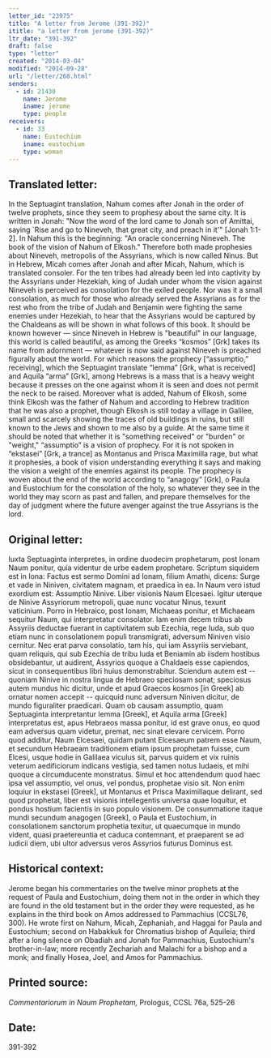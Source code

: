 ```yaml
---
letter_id: "23975"
title: "A letter from Jerome (391-392)"
ititle: "a letter from jerome (391-392)"
ltr_date: "391-392"
draft: false
type: "letter"
created: "2014-03-04"
modified: "2014-09-28"
url: "/letter/268.html"
senders:
  - id: 21430
    name: Jerome
    iname: jerome
    type: people
receivers:
  - id: 33
    name: Eustochium
    iname: eustochium
    type: woman
---
```

<h2> Translated letter:</h2>In the Septuagint translation, Nahum comes after Jonah in the order of twelve prophets, since they seem to prophesy about the same city.  It is written in Jonah:  "Now the word of the lord came to Jonah son of Amittai, saying `Rise and go to Nineveh, that great city, and preach in it'" [Jonah 1:1-2].  In Nahum this is the beginning:  "An oracle concerning Nineveh.  The book of the vision of Nahum of Elkosh."  Therefore both made prophesies about Nineveh, metropolis of the Assyrians, which is now called Ninus.  But in Hebrew, Micah comes after Jonah and after Micah, Nahum, which is translated consoler.  For the ten tribes had already been led into captivity by the Assyrians under Hezekiah, king of Judah under whom the vision against Nineveh is perceived as consolation for the exiled people.  Nor was it a small consolation, as much for those who already served the Assyrians as for the rest who from the tribe of Judah and Benjamin were fighting the same enemies under Hezekiah, to hear that the Assyrians would be captured by the Chaldeans as will be shown in what follows of this book.
It should be known however — since Nineveh in Hebrew is "beautiful" in our language, this world is called beautiful, as among the Greeks “kosmos” [Grk] takes its name from adornment — whatever is now said against Nineveh is preached figurally about the world.  For which reasons the prophecy [“assumptio,” receiving], which the Septuagint translate “lemma” [Grk, what is received] and Aquila “arma” [Grk], among Hebrews is a mass that is a heavy weight because it presses on the one against whom it is seen and does not permit the neck to be raised.  Moreover what is added, Nahum of Elkosh, some think Elkosh was the father of Nahum and according to Hebrew tradition that he was also a prophet, though Elkosh is still today a village in Galilee, small and scarcely showing the traces of old buildings in ruins, but still known to the Jews and shown to me also by a guide.
At the same time it should be noted that whether it is "something received" or "burden" or "weight," “assumptio” is a vision of prophecy.  For it is not spoken in “ekstasei” [Grk, a trance] as Montanus and Prisca Maximilla rage, but what it prophesies, a book of vision understanding everything it says and making the vision a weight of the enemies against its people.  The prophecy is woven about the end of the world according to “anagogy” [Grk], o Paula and Eustochium for the consolation of the holy, so whatever they see in the world they may scorn as past and fallen, and prepare themselves for the day of judgment where the future avenger against the true Assyrians is the lord.
<h2 class="mt-4"> Original letter:</h2>Iuxta Septuaginta interpretes, in ordine duodecim prophetarum, post Ionam Naum ponitur, quia videntur de urbe eadem prophetare.  Scriptum siquidem est in Iona:  Factus est sermo Domini ad Ionam, filium Amathi, dicens:  Surge et vade in Niniven, civitatem magnam, et praedica in ea.  In Naum vero istud exordium est:  Assumptio Ninive.  Liber visionis Naum Elcesaei.  Igitur uterque de Ninive Assyriorum metropoli, quae nunc vocatur Ninus, texunt vaticinium.  Porro in Hebraico, post Ionam, Michaeas ponitur, et Michaeam sequitur Naum, qui interpretatur consolator.  Iam enim decem tribus ab Assyriis deductae fuerant in captivitatem sub Ezechia, rege Iuda, sub quo etiam nunc in consolationem populi transmigrati, adversum Niniven visio cernitur.  Nec erat parva consolatio, tam his, qui iam Assyriis serviebant, quam reliquis, qui sub Ezechia de tribu Iuda et Beniamin ab iisdem hostibus obsidebantur, ut audirent, Assyrios quoque a Chaldaeis esse capiendos, sicut in consequentibus libri huius demonstrabitur.  Sciendum autem est -- quoniam Ninive in nostra lingua de Hebraeo speciosam sonat; speciosus autem mundus hic dicitur, unde et apud Graecos kosmos [in Greek] ab ornatur nomen accepit -- quicquid nunc adversum Niniven dicitur, de mundo figuraliter praedicari.  Quam ob causam assumptio, quam Septuaginta interpretantur lemma [Greek], et Aquila arma [Greek] interpretatus est, apus Hebraeos massa ponitur, id est grave onus, eo quod eam adversus quam videtur, premat, nec sinat elevare cervicem.  Porro quod additur, Naum Elcesaei, quidam putant Elcesaeum patrem esse Naum, et secundum Hebraeam traditionem etiam ipsum prophetam fuisse, cum Elcesi, usque hodie in Galilaea viculus sit, parvus quidem et vix ruinis veterum aedificiorum indicans vestigia, sed tamen notus Iudaeis, et mihi quoque a circumducente monstratus.  Simul et hoc attendendum quod haec ipsa vel assumptio, vel onus, vel pondus, prophetae visio sit.  Non enim loquiur in ekstasei [Greek], ut Montanus et Prisca Maximillaque delirant, sed quod prophetat, liber est visionis intellegentis universa quae loquitur, et pondus hostium facientis in suo populo visionem.  De consummatione itaque mundi secundum anagogen [Greek], o Paula et Eustochium, in consolationem sanctorum prophetia texitur, ut quaecumque in mundo vident, quasi praetereuntia et caduca contemnant, et praeparent se ad iudicii diem, ubi ultor adversus veros Assyrios futurus Dominus est.
<h2 class="mt-4"> Historical context:</h2>Jerome began his commentaries on the twelve minor prophets at the request of Paula and Eustochium, doing them not in the order in which they are found in the old testament but in the order they were requested, as he explains in the third book on Amos addressed to Pammachius (CCSL76, 300).  He wrote first on Nahum, Micah, Zephaniah, and Haggai for Paula and Eustochium; second on Habakkuk for Chromatius bishop of Aquileia; third after a long silence on Obadiah and Jonah for Pammachius, Eustochium's brother-in-law; more recently Zechariah and Malachi for a bishop and a monk; and finally Hosea, Joel, and Amos for Pammachius.
<h2 class="mt-4"> Printed source:</h2><p><em>Commentariorum in Naum Prophetam,</em> Prologus, CCSL 76a, 525-26</p><h2 class="mt-4"> Date:</h2>391-392
